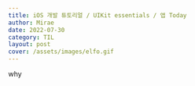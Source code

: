 ```yaml
---
title: iOS 개발 튜토리얼 / UIKit essentials / 앱 Today
author: Mirae
date: 2022-07-30
category: TIL
layout: post
cover: /assets/images/elfo.gif
---
```


why
